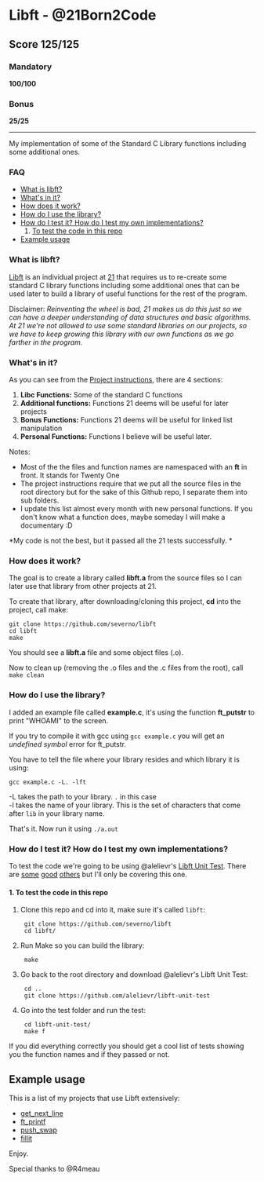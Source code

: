# Libft - @21Born2Code
## Score 125/125
### Mandatory
**100/100**

### Bonus
**25/25**

------------

My implementation of some of the Standard C Library functions including some additional ones.

### FAQ
* [What is libft?](#what-is-libft)
* [What's in it?](#whats-in-it)
* [How does it work?](#how-does-it-work)
* [How do I use the library?](#how-do-i-use-the-library)
* [How do I test it? How do I test my own implementations?](#how-do-i-test-it-how-do-i-test-my-own-implementations)
	1. [To test the code in this repo](#1-to-test-the-code-in-this-repo)
* [Example usage](#example-usage)

### What is libft?
[Libft][1] is an individual project at [21][2] that requires us to re-create some standard C library functions including some additional ones that can be used later to build a library of useful functions for the rest of the program.

Disclaimer: *Reinventing the wheel is bad, 21 makes us do this just so we can have a deeper understanding of data structures and basic algorithms. At 21 we're not allowed to use some standard libraries on our projects, so we have to keep growing this library with our own functions as we go farther in the program.*

### What's in it?

As you can see from the [Project instructions][1], there are 4 sections:

1.  **Libc Functions:** Some of the standard C functions
2.  **Additional functions:** Functions 21 deems will be useful for later projects
3.  **Bonus Functions:** Functions 21 deems will be useful for linked list manipulation
4.  **Personal Functions:** Functions I believe will be useful later.

Notes:

- Most of the the files and function names are namespaced with an **ft** in front. It stands for Twenty One
- The project instructions require that we put all the source files in the root directory but for the sake of this Github repo, I separate them into sub folders.
- I update this list almost every month with new personal functions. If you don't know what a function does, maybe someday I will make a documentary :D

*My code is not the best, but it passed all the 21 tests successfully.
*
### How does it work?

The goal is to create a library called **libft.a** from the source files so I can later use that library from other projects at 21.

To create that library, after downloading/cloning this project, **cd** into the project, call make:

	git clone https://github.com/severno/libft
	cd libft
	make

You should see a **libft.a** file and some object files (.o).


Now to clean up (removing the .o files and the .c files from the root), call `make clean`

### How do I use the library?

I added an example file called **example.c**, it's using the function **ft_putstr** to print "WHOAMI" to the screen. 

If you try to compile it with gcc using `gcc example.c` you will get an *undefined symbol* error for ft_putstr. 

You have to tell the file where your library resides and which library it is using:

`gcc example.c -L. -lft`

-L takes the path to your library. `.` in this case<br>
-l takes the name of your library. This is the set of characters that come after `lib` in your library name.

That's it. Now run it using `./a.out`

### How do I test it? How do I test my own implementations?

To test the code we're going to be using @alelievr's [Libft Unit Test][4]. There are [some][5] [good][6] [others][7] but I'll only be covering this one.

#### 1. To test the code in this repo

1. Clone this repo and cd into it, make sure it's called `libft`:
		
		git clone https://github.com/severno/libft
		cd libft/
2. Run Make so you can build the library:
		
		make
3. Go back to the root directory and download @alelievr's Libft Unit Test:
		
		cd ..
		git clone https://github.com/alelievr/libft-unit-test
4. Go into the test folder and run the test:

		cd libft-unit-test/
		make f

If you did everything correctly you should get a cool list of tests showing you the function names and if they passed or not.

## Example usage

This is a list of my projects that use Libft extensively:

* [get_next_line](https://github.com/severno/get_next_line)
* [ft_printf](https://github.com/severno/ft_printf)
* [push_swap](https://github.com/severno/push_swap)
* [fillit](https://github.com/severno/fillit)

Enjoy.

Special thanks to @R4meau

[1]: https://github.com/severno/libft/libft.en.pdf "Libft PDF"
[2]: https://21-school.ru/ "21 Russia"
[3]: https://github.com/R4meau/libft/wiki/Personal-Functions-Documentation
[4]: https://github.com/alelievr/libft-unit-test
[5]: https://github.com/yyang42/moulitest
[6]: https://github.com/QuentinPerez/Maintest/tree/master/libft
[7]: https://github.com/Kant1-0/libft-test
